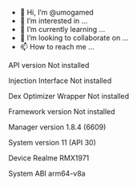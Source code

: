 - 👋 Hi, I’m @umogamed
- 👀 I’m interested in ...
- 🌱 I’m currently learning ...
- 💞️ I’m looking to collaborate on ...
- 📫 How to reach me ...

<!---
umogamed/umogamed is a ✨ special ✨ repository because its `README.md` (this file) appears on your GitHub profile.
You can click the Preview link to take a look at your changes.
--->
API version
Not installed

Injection Interface
Not installed

Dex Optimizer Wrapper
Not installed

Framework version
Not installed

Manager version
1.8.4 (6609)

System version
11 (API 30)

Device
Realme RMX1971 

System ABI
arm64-v8a
